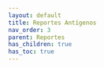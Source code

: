 ```yaml
---
layout: default
title: Reportes Antígenos
nav_order: 3
parent: Reportes
has_children: true
has_toc: true
--- 
```

